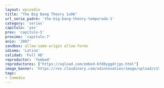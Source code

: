 ```yaml
---
layout: episodio
title: "The Big Bang Theory 1x06"
url_serie_padre: 'the-big-bang-theory-temporada-1'
category: 'series'
capitulo: 'yes'
prev: 'capitulo-5'
proximo: 'capitulo-7'
anio: '2007'
sandbox: allow-same-origin allow-forms
idioma: 'Latino'
calidad: 'Full HD'
reproductor: 'fembed'
reproductores: ["https://uqload.com/embed-6fd8yggdrjgo.html"]
image_banner: 'https://res.cloudinary.com/u4innovation/image/upload/v1561429447/big-bang-temporada1banner-min_rlp7il.jpg'
tags:
- Comedia
---
```













